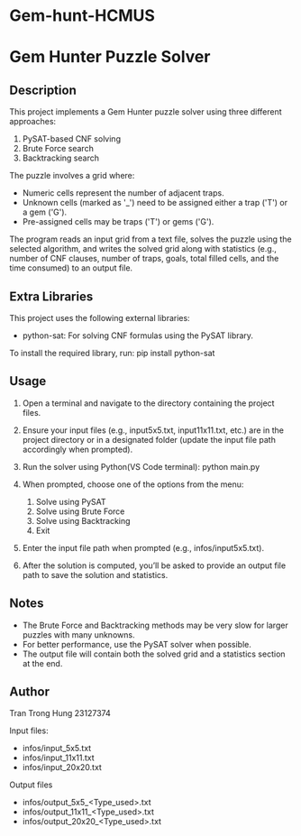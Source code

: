 # Gem-hunt-HCMUS
Gem Hunter Puzzle Solver
=========================

Description
-----------
This project implements a Gem Hunter puzzle solver using three different approaches:
1. PySAT-based CNF solving
2. Brute Force search
3. Backtracking search

The puzzle involves a grid where:
  - Numeric cells represent the number of adjacent traps.
  - Unknown cells (marked as '_') need to be assigned either a trap ('T') or a gem ('G').
  - Pre-assigned cells may be traps ('T') or gems ('G').
  
The program reads an input grid from a text file, solves the puzzle using the selected algorithm,
and writes the solved grid along with statistics (e.g., number of CNF clauses, number of traps, goals,
total filled cells, and the time consumed) to an output file.

Extra Libraries
---------------
This project uses the following external libraries:
  - python-sat: For solving CNF formulas using the PySAT library.

To install the required library, run:
  pip install python-sat

Usage
-----
1. Open a terminal and navigate to the directory containing the project files.
2. Ensure your input files (e.g., input5x5.txt, input11x11.txt, etc.) are in the project directory
   or in a designated folder (update the input file path accordingly when prompted).
3. Run the solver using Python(VS Code terminal):
   python main.py

4. When prompted, choose one of the options from the menu:
   1) Solve using PySAT
   2) Solve using Brute Force
   3) Solve using Backtracking
   4) Exit

5. Enter the input file path when prompted (e.g., infos/input5x5.txt).
6. After the solution is computed, you’ll be asked to provide an output file path to save the
   solution and statistics.

Notes
-----
- The Brute Force and Backtracking methods may be very slow for larger puzzles with many unknowns.
- For better performance, use the PySAT solver when possible.
- The output file will contain both the solved grid and a statistics section at the end.

Author
------
Tran Trong Hung
23127374

Input files:

- infos/input_5x5.txt
- infos/input_11x11.txt
- infos/input_20x20.txt

Output files
- infos/output_5x5_<Type_used>.txt
- infos/output_11x11_<Type_used>.txt
- infos/output_20x20_<Type_used>.txt
